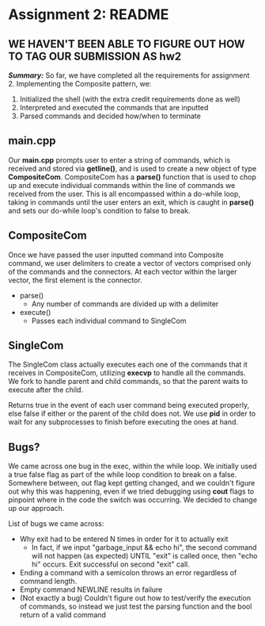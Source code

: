 ﻿# Assignment 2: README

## WE HAVEN'T BEEN ABLE TO FIGURE OUT HOW TO TAG OUR SUBMISSION AS hw2

***Summary:*** 
    So far, we have completed all the requirements for assignment 2. Implementing the Composite pattern, we:

 1. Initialized the shell (with the extra credit requirements done as well)
 2. Interpreted and executed the commands that are inputted 
 3. Parsed commands and decided how/when to terminate 


## main.cpp
 Our **main.cpp** prompts user to enter a string of commands, which is received and stored via **getline()**, and is used to create a new object of type **CompositeCom**. CompositeCom has a **parse()** function that is used to chop up and execute individual commands within the line of commands we received from the user. This is all encompassed within a do-while loop, taking in commands until the user enters an exit, which is caught in **parse()** and sets our do-while loop's condition to false to break. 
    

## CompositeCom

 Once we have passed the user inputted command into Composite command, we user delimiters to create a vector of vectors comprised only of the commands and the connectors. At each vector within the larger vector, the first element is the connector.  
 - parse()
	 - Any number of commands are divided up with a delimiter 
 - execute()
	 - Passes each individual command to SingleCom


## SingleCom

The SingleCom class actually executes each one of the commands that it receives in CompositeCom, utilizing **execvp** to handle all the commands. We fork to handle parent and child commands, so that the parent waits to execute after the child. 

Returns true in the event of each user command being executed properly, else false if either or the parent of the child does not. We use **pid** in order to wait for any subprocesses to finish before executing the ones at hand. 


## Bugs? 
We came across one bug in the exec, within the while loop. We initially used a true false flag as part of the while loop condition to break on a false. Somewhere between, out flag kept getting changed, and we couldn't figure out why this was happening, even if we tried debugging using **cout** flags to pinpoint where in the code the switch was occurring. We decided to change up our approach. 

List of bugs we came across:
- Why exit had to be entered N times in order for it to actually exit
  + In fact, if we input "garbage_input && echo hi", the second command will not happen (as expected) UNTIL "exit" is called once, then "echo hi" occurs. Exit successful on second "exit" call.
- Ending a command with a semicolon throws an error regardless of command length.
- Empty command NEWLINE results in failure 
- (Not exactly a bug) Couldn't figure out how to test/verify the execution of commands, so instead we just test the parsing function and the bool return of a valid command
